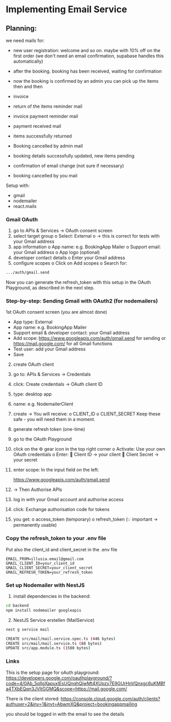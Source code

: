 # Implementing Email Service

## Planning:

we need mails for:

- new user registration: welcome and so on. maybe with 10% off on the first order
  (we don't need an email confirmation, supabase handles this automatically)
- after the booking. booking has been received, waiting for confirmation
- now the booking is confirmed by an admin you can pick up the items then and then
- invoice
- return of the items reminder mail
- invoice payment reminder mail
- payment received mail
- items successfully returned
- Booking cancelled by admin mail
- booking details successfully updated, new items pending
- confirmation of email change (not sure if necessary)

- booking cancelled by you mail

Setup with:

- gmail
- nodemailer
- react.mails

### Gmail OAuth

1. go to APIs & Services → OAuth consent screen
2. select target group
   o Select: External
   o → this is correct for tests with your Gmail address
3. app information
   o App name: e.g. BookingApp Mailer
   o Support email: your Gmail address
   o App logo (optional)
4. developer contact details
   o Enter your Gmail address
5. configure scopes
   o Click on Add scopes
   o Search for:

```bash
.../auth/gmail.send
```

Now you can generate the refresh_token with this setup in the OAuth Playground, as described in the next step.

### Step-by-step: Sending Gmail with OAuth2 (for nodemailers)

1st OAuth consent screen (you are almost done)

- App type: External
- App name: e.g. BookingApp Mailer
- Support email & developer contact: your Gmail address
- Add scope: https://www.googleapis.com/auth/gmail.send for sending or https://mail.google.com/ for all Gmail functions
- Test user: add your Gmail address
- Save

2. create OAuth client
3. go to: APIs & Services → Credentials
4. click: Create credentials → OAuth client ID
5. type: desktop app
6. name: e.g. NodemailerClient
7. create
   → You will receive:
   o CLIENT_ID
   o CLIENT_SECRET
   Keep these safe - you will need them in a moment.

8. generate refresh token (one-time)
9. go to the OAuth Playground
10. click on the ⚙️ gear icon in the top right corner
    o Activate: Use your own OAuth credentials
    o Enter:
     Client ID → your client
     Client Secret → your secret
11. enter scope:
    In the input field on the left:

    https://www.googleapis.com/auth/gmail.send

12. → Then Authorise APIs
13. log in with your Gmail account and authorise access
14. click: Exchange authorisation code for tokens
15. you get:
    o access_token (temporary)
    o refresh_token (💡 important → permanently usable)

### Copy the refresh_token to your .env file

Put also the client_id and client_secret in the .env file

```env
EMAIL_FROM=illusia.email@gmail.com
GMAIL_CLIENT_ID=your_client_id
GMAIL_CLIENT_SECRET=your_client_secret
GMAIL_REFRESH_TOKEN=your_refresh_token
```

### Set up Nodemailer with NestJS

1. install dependencies in the backend:

```Bash
cd backend
npm install nodemailer googleapis
```

2. NestJS Service erstellen (MailService)

```bash
nest g service mail

CREATE src/mail/mail.service.spec.ts (446 bytes)
CREATE src/mail/mail.service.ts (88 bytes)
UPDATE src/app.module.ts (1580 bytes)
```

### Links

This is the setup page for oAuth playground:
https://developers.google.com/oauthplayground/?code=4/0Ab_5qllgXapuxIEsUQnqhQjwMt4XUpzy7E9GUrHnVQnxgc6uKMBfa4TXbEQqn3JVItGGMQ&scope=https://mail.google.com/

There is the client stored:
https://console.cloud.google.com/auth/clients?authuser=2&inv=1&invt=AbwmXQ&project=bookingappmailing

you should be logged in with the email to see the details
